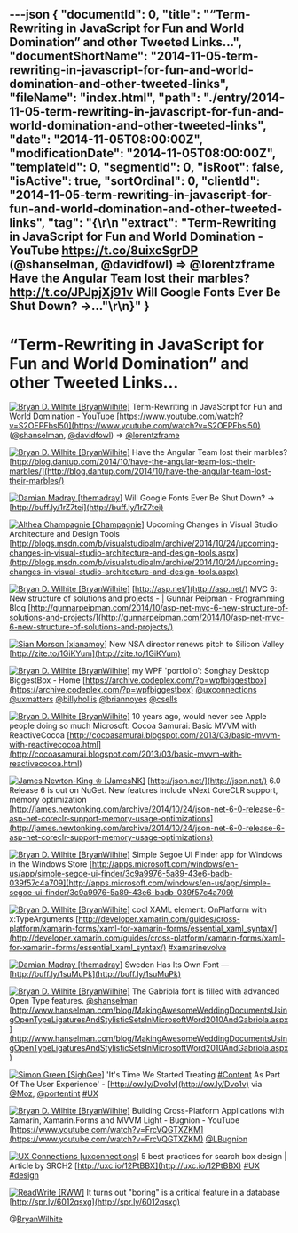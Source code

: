 ---json
{
  "documentId": 0,
  "title": "“Term-Rewriting in JavaScript for Fun and World Domination” and other Tweeted Links…",
  "documentShortName": "2014-11-05-term-rewriting-in-javascript-for-fun-and-world-domination-and-other-tweeted-links",
  "fileName": "index.html",
  "path": "./entry/2014-11-05-term-rewriting-in-javascript-for-fun-and-world-domination-and-other-tweeted-links",
  "date": "2014-11-05T08:00:00Z",
  "modificationDate": "2014-11-05T08:00:00Z",
  "templateId": 0,
  "segmentId": 0,
  "isRoot": false,
  "isActive": true,
  "sortOrdinal": 0,
  "clientId": "2014-11-05-term-rewriting-in-javascript-for-fun-and-world-domination-and-other-tweeted-links",
  "tag": "{\r\n  \"extract\": \"Term-Rewriting in JavaScript for Fun and World Domination - YouTube <https://t.co/8uixcSgrDP> (@shanselman, @davidfowl) => @lorentzframe  Have the Angular Team lost their marbles? <http://t.co/JPJpjXj91v>  Will Google Fonts Ever Be Shut Down? →...\"\r\n}"
}
---

# “Term-Rewriting in JavaScript for Fun and World Domination” and other Tweeted Links…

[<img alt="Bryan D. Wilhite [BryanWilhite]" src="https://songhay.blob.core.windows.net/shared-social-twitter/BryanWilhite.jpeg">](http://songhayblog.azurewebsites.net/ "Bryan D. Wilhite [BryanWilhite]") <span>Term-Rewriting in JavaScript for Fun and World Domination - YouTube [https://www.youtube.com/watch?v=S2OEPFbsl50](https://www.youtube.com/watch?v=S2OEPFbsl50) ([@shanselman](http://twitter.com/shanselman), [@davidfowl](http://twitter.com/davidfowl)) => [@lorentzframe](http://twitter.com/lorentzframe)</span>

[<img alt="Bryan D. Wilhite [BryanWilhite]" src="https://songhay.blob.core.windows.net/shared-social-twitter/BryanWilhite.jpeg">](http://songhayblog.azurewebsites.net/ "Bryan D. Wilhite [BryanWilhite]") <span>Have the Angular Team lost their marbles? [http://blog.dantup.com/2014/10/have-the-angular-team-lost-their-marbles/](http://blog.dantup.com/2014/10/have-the-angular-team-lost-their-marbles/)</span>

[<img alt="Damian Madray [themadray]" src="https://songhay.blob.core.windows.net/shared-social-twitter/themadray.jpg">](http://damian.is/ "Damian Madray [themadray]") <span>Will Google Fonts Ever Be Shut Down? → [http://buff.ly/1rZ7tei](http://buff.ly/1rZ7tei)</span>

[<img alt="Althea Champagnie [Champagnie]" src="https://songhay.blob.core.windows.net/shared-social-twitter/Champagnie.jpeg">](http://about.me/champagnie "Althea Champagnie [Champagnie]") <span>Upcoming Changes in Visual Studio Architecture and Design Tools [http://blogs.msdn.com/b/visualstudioalm/archive/2014/10/24/upcoming-changes-in-visual-studio-architecture-and-design-tools.aspx](http://blogs.msdn.com/b/visualstudioalm/archive/2014/10/24/upcoming-changes-in-visual-studio-architecture-and-design-tools.aspx)</span>

[<img alt="Bryan D. Wilhite [BryanWilhite]" src="https://songhay.blob.core.windows.net/shared-social-twitter/BryanWilhite.jpeg">](http://songhayblog.azurewebsites.net/ "Bryan D. Wilhite [BryanWilhite]") <span>[http://asp.net/](http://asp.net/) MVC 6: New structure of solutions and projects - | Gunnar Peipman - Programming Blog [http://gunnarpeipman.com/2014/10/asp-net-mvc-6-new-structure-of-solutions-and-projects/](http://gunnarpeipman.com/2014/10/asp-net-mvc-6-new-structure-of-solutions-and-projects/)</span>

[<img alt="Sian Morson [xianamoy]" src="https://songhay.blob.core.windows.net/shared-social-twitter/xianamoy.jpeg">](http://www.samoymorson.com/ "Sian Morson [xianamoy]") <span>New NSA director renews pitch to Silicon Valley [http://zite.to/1GiKYum](http://zite.to/1GiKYum)</span>

[<img alt="Bryan D. Wilhite [BryanWilhite]" src="https://songhay.blob.core.windows.net/shared-social-twitter/BryanWilhite.jpeg">](http://songhayblog.azurewebsites.net/ "Bryan D. Wilhite [BryanWilhite]") <span>my WPF 'portfolio': Songhay Desktop BiggestBox - Home [https://archive.codeplex.com/?p=wpfbiggestbox](https://archive.codeplex.com/?p=wpfbiggestbox) [@uxconnections](http://twitter.com/uxconnections) [@uxmatters](http://twitter.com/uxmatters) [@billyhollis](http://twitter.com/billyhollis) [@briannoyes](http://twitter.com/briannoyes) [@csells](http://twitter.com/csells)</span>

[<img alt="Bryan D. Wilhite [BryanWilhite]" src="https://songhay.blob.core.windows.net/shared-social-twitter/BryanWilhite.jpeg">](http://songhayblog.azurewebsites.net/ "Bryan D. Wilhite [BryanWilhite]") <span>10 years ago, would never see Apple people doing so much Microsoft: Cocoa Samurai: Basic MVVM with ReactiveCocoa [http://cocoasamurai.blogspot.com/2013/03/basic-mvvm-with-reactivecocoa.html](http://cocoasamurai.blogspot.com/2013/03/basic-mvvm-with-reactivecocoa.html)</span>

[<img alt="James Newton-King ♔ [JamesNK]" src="https://songhay.blob.core.windows.net/shared-social-twitter/JamesNK.png">](http://james.newtonking.com/ "James Newton-King ♔ [JamesNK]") <span>[http://json.net/](http://json.net/) 6.0 Release 6 is out on NuGet. New features include vNext CoreCLR support, memory optimization [http://james.newtonking.com/archive/2014/10/24/json-net-6-0-release-6-asp-net-coreclr-support-memory-usage-optimizations](http://james.newtonking.com/archive/2014/10/24/json-net-6-0-release-6-asp-net-coreclr-support-memory-usage-optimizations)</span>

[<img alt="Bryan D. Wilhite [BryanWilhite]" src="https://songhay.blob.core.windows.net/shared-social-twitter/BryanWilhite.jpeg">](http://songhayblog.azurewebsites.net/ "Bryan D. Wilhite [BryanWilhite]") <span>Simple Segoe UI Finder app for Windows in the Windows Store [http://apps.microsoft.com/windows/en-us/app/simple-segoe-ui-finder/3c9a9976-5a89-43e6-badb-039f57c4a709](http://apps.microsoft.com/windows/en-us/app/simple-segoe-ui-finder/3c9a9976-5a89-43e6-badb-039f57c4a709)</span>

[<img alt="Bryan D. Wilhite [BryanWilhite]" src="https://songhay.blob.core.windows.net/shared-social-twitter/BryanWilhite.jpeg">](http://songhayblog.azurewebsites.net/ "Bryan D. Wilhite [BryanWilhite]") <span>cool XAML element: OnPlatform with x:TypeArguments [http://developer.xamarin.com/guides/cross-platform/xamarin-forms/xaml-for-xamarin-forms/essential_xaml_syntax/](http://developer.xamarin.com/guides/cross-platform/xamarin-forms/xaml-for-xamarin-forms/essential_xaml_syntax/) [#xamarinevolve](http://search.twitter.com/search?q=%23xamarinevolve)</span>

[<img alt="Damian Madray [themadray]" src="https://songhay.blob.core.windows.net/shared-social-twitter/themadray.jpg">](http://damian.is/ "Damian Madray [themadray]") <span>Sweden Has Its Own Font — [http://buff.ly/1suMuPk](http://buff.ly/1suMuPk)</span>

[<img alt="Bryan D. Wilhite [BryanWilhite]" src="https://songhay.blob.core.windows.net/shared-social-twitter/BryanWilhite.jpeg">](http://songhayblog.azurewebsites.net/ "Bryan D. Wilhite [BryanWilhite]") <span>The Gabriola font is filled with advanced Open Type features. [@shanselman](http://twitter.com/shanselman) [http://www.hanselman.com/blog/MakingAwesomeWeddingDocumentsUsingOpenTypeLigaturesAndStylisticSetsInMicrosoftWord2010AndGabriola.aspx](http://www.hanselman.com/blog/MakingAwesomeWeddingDocumentsUsingOpenTypeLigaturesAndStylisticSetsInMicrosoftWord2010AndGabriola.aspx)</span>

[<img alt="Simon Green [SighGee]" src="https://songhay.blob.core.windows.net/shared-social-twitter/SighGee.jpeg">](http://plus.google.com/u/0/110664780131172553105/posts "Simon Green [SighGee]") <span>'It's Time We Started Treating [#Content](http://search.twitter.com/search?q=%23Content) As Part Of The User Experience' - [http://ow.ly/Dvo1v](http://ow.ly/Dvo1v) via [@Moz](http://twitter.com/Moz), [@portentint](http://twitter.com/portentint) [#UX](http://search.twitter.com/search?q=%23UX)</span>

[<img alt="Bryan D. Wilhite [BryanWilhite]" src="https://songhay.blob.core.windows.net/shared-social-twitter/BryanWilhite.jpeg">](http://songhayblog.azurewebsites.net/ "Bryan D. Wilhite [BryanWilhite]") <span>Building Cross-Platform Applications with Xamarin, Xamarin.Forms and MVVM Light - Bugnion - YouTube [https://www.youtube.com/watch?v=FrcVQGTXZKM](https://www.youtube.com/watch?v=FrcVQGTXZKM) [@LBugnion](http://twitter.com/LBugnion)</span>

[<img alt="UX Connections [uxconnections]" src="https://songhay.blob.core.windows.net/shared-social-twitter/uxconnections.png">](http://www.uxconnections.com/ "UX Connections [uxconnections]") <span>5 best practices for search box design | Article by SRCH2 [http://uxc.io/12PtBBX](http://uxc.io/12PtBBX) [#UX](http://search.twitter.com/search?q=%23UX) [#design](http://search.twitter.com/search?q=%23design)</span>

[<img alt="ReadWrite [RWW]" src="https://songhay.blob.core.windows.net/shared-social-twitter/RWW.jpeg">](http://www.readwrite.com/ "ReadWrite [RWW]") <span>It turns out "boring" is a critical feature in a database [http://spr.ly/6012qsxg](http://spr.ly/6012qsxg)</span>

@[BryanWilhite](https://twitter.com/BryanWilhite)
